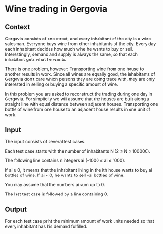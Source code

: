 # Wine trading in Gergovia

## Context
Gergovia consists of one street, and every inhabitant of the city is a wine salesman. Everyone buys wine from other inhabitants of the city. Every day each inhabitant decides how much wine he wants to buy or sell. Interestingly, demand and supply is always the same, so that each inhabitant gets what he wants.

There is one problem, however: Transporting wine from one house to another results in work. Since all wines are equally good, the inhabitants of Gergovia don't care which persons they are doing trade with, they are only interested in selling or buying a specific amount of wine.

In this problem you are asked to reconstruct the trading during one day in Gergovia. For simplicity we will assume that the houses are built along a straight line with equal distance between adjacent houses. Transporting one bottle of wine from one house to an adjacent house results in one unit of work.

## Input
The input consists of several test cases.

Each test case starts with the number of inhabitants N (2 ≤ N ≤ 100000).

The following line contains n integers ai (-1000 ≤ ai ≤ 1000).

If ai ≥ 0, it means that the inhabitant living in the ith house wants to buy ai bottles of wine. If ai < 0, he wants to sell -ai bottles of wine.

You may assume that the numbers ai sum up to 0.

The last test case is followed by a line containing 0.

## Output
For each test case print the minimum amount of work units needed so that every inhabitant has his demand fulfilled.